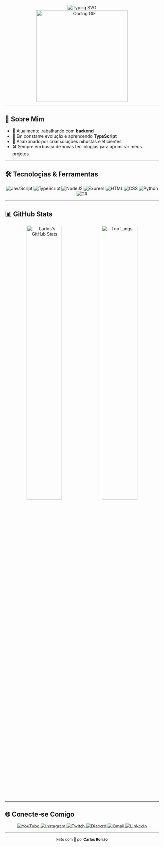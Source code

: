 <div align="center">
  <img src="https://readme-typing-svg.demolab.com?font=Fira+Code&weight=600&size=30&duration=4000&pause=1000&color=00FF00&center=true&vCenter=true&width=600&lines=Olá,+eu+sou+o+Carlos+Romão+👋;Desenvolvedor+Backend;Apaixonado+por+Tecnologia+e+Código+Limpo" alt="Typing SVG" />
  <br>
  <img src="https://media.giphy.com/media/26ufdipQqU2lhNA4g/giphy.gif" alt="Coding GIF" width="300"/>
</div>

---

## 🚀 Sobre Mim

- 🔭 Atualmente trabalhando com **backend**
- 🌱 Em constante evolução e aprendendo **TypeScript**
- 🤖 Apaixonado por criar soluções robustas e eficientes
- 🛠️ Sempre em busca de novas tecnologias para aprimorar meus projetos

---

## 🛠️ Tecnologias & Ferramentas

<div align="center">
  <img alt="JavaScript" src="https://img.shields.io/badge/JavaScript-F7DF1E?style=for-the-badge&logo=javascript&logoColor=black" />
  <img alt="TypeScript" src="https://img.shields.io/badge/TypeScript-3178C6?style=for-the-badge&logo=typescript&logoColor=white" />
  <img alt="NodeJS" src="https://img.shields.io/badge/Node.js-339933?style=for-the-badge&logo=node.js&logoColor=white" />
  <img alt="Express" src="https://img.shields.io/badge/Express-000000?style=for-the-badge&logo=express&logoColor=white" />
  <img alt="HTML" src="https://img.shields.io/badge/HTML5-E34F26?style=for-the-badge&logo=html5&logoColor=white" />
  <img alt="CSS" src="https://img.shields.io/badge/CSS3-1572B6?style=for-the-badge&logo=css3&logoColor=white" />
  <img alt="Python" src="https://img.shields.io/badge/Python-3776AB?style=for-the-badge&logo=python&logoColor=white" />
  <img alt="C#" src="https://img.shields.io/badge/C%23-239120?style=for-the-badge&logo=c-sharp&logoColor=white" />
</div>

---

## 📊 GitHub Stats

<div align="center">
  <img src="https://github-readme-stats.vercel.app/api?username=carlosromaodev&show_icons=true&theme=dark&hide_border=true&bg_color=0D1117&title_color=00FF00&icon_color=00FF00" alt="Carlos's GitHub Stats" width="48%">
  <img src="https://github-readme-stats.vercel.app/api/top-langs/?username=carlosromaodev&layout=compact&theme=dark&hide_border=true&bg_color=0D1117&title_color=00FF00&icon_color=00FF00" alt="Top Langs" width="48%">
</div>

---

## 🌐 Conecte-se Comigo

<div align="center">
  <a href="https://www.youtube.com/channel/SEU_CANAL" target="_blank">
    <img src="https://img.shields.io/badge/YouTube-FF0000?style=for-the-badge&logo=youtube&logoColor=white" alt="YouTube">
  </a>
  <a href="https://instagram.com/carlosromaodev" target="_blank">
    <img src="https://img.shields.io/badge/-Instagram-%23E4405F?style=for-the-badge&logo=instagram&logoColor=white" alt="Instagram">
  </a>
  <a href="https://www.twitch.tv/SEU_TWITCH" target="_blank">
    <img src="https://img.shields.io/badge/Twitch-9146FF?style=for-the-badge&logo=twitch&logoColor=white" alt="Twitch">
  </a>
  <a href="https://discord.gg/SEU_DISCORD" target="_blank">
    <img src="https://img.shields.io/badge/Discord-7289DA?style=for-the-badge&logo=discord&logoColor=white" alt="Discord">
  </a>
  <a href="mailto:seuemail@gmail.com" target="_blank">
    <img src="https://img.shields.io/badge/-Gmail-%23333?style=for-the-badge&logo=gmail&logoColor=white" alt="Gmail">
  </a>
  <a href="https://www.linkedin.com/in/carlosromaodev" target="_blank">
    <img src="https://img.shields.io/badge/-LinkedIn-%230077B5?style=for-the-badge&logo=linkedin&logoColor=white" alt="LinkedIn">
  </a>
</div>

---

<div align="center">
  <sub>Feito com 💙 por <strong>Carlos Romão</strong></sub>
</div>
